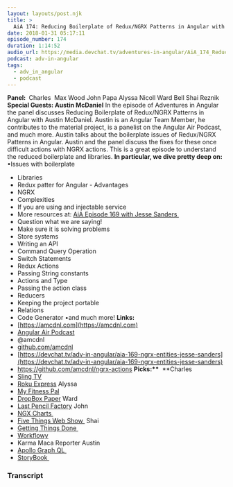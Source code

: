 ```yaml
---
layout: layouts/post.njk
title: >
  AiA 174: Reducing Boilerplate of Redux/NGRX Patterns in Angular with Austin McDaniel
date: 2018-01-31 05:17:11
episode_number: 174
duration: 1:14:52
audio_url: https://media.devchat.tv/adventures-in-angular/AiA_174_Reducing_Boilerplate_of_Redux_NGRX_Patterns_in_Angular_with_Austin_McDaniel.mp3
podcast: adv-in-angular
tags:
  - adv_in_angular
  - podcast
---
```


**Panel:&nbsp;** Charles &nbsp;Max Wood John Papa Alyssa Nicoll Ward Bell Shai Reznik **Special Guests: Austin McDaniel** In the episode of Adventures in Angular the panel discusses Reducing Boilerplate of Redux/NGRX Patterns in Angular with Austin McDaniel. Austin is an Angular Team Member, he contributes to the material project, is a panelist on the Angular Air Podcast, and much more. Austin talks about the boilerplate issues of Redux/NGRX Patterns in Angular. Austin and the panel discuss the fixes for these once difficult actions with NGRX actions. This is a great episode to understand the reduced boilerplate and libraries. **In particular, we dive pretty deep on:** •Issues with boilerplate

- Libraries
- Redux patter for Angular - Advantages
- NGRX
- Complexities
- If you are using and injectable service
- More resources at: [AiA Episode 169 with Jesse Sanders&nbsp;](https://devchat.tv/adv-in-angular/aia-169-ngrx-entities-jesse-sanders)
- Question what we are saying!
- Make sure it is solving problems
- Store systems
- Writing an API
- Command Query Operation
- Switch Statements
- Redux Actions
- Passing String constants
- Actions and Type
- Passing the action class
- Reducers
- Keeping the project portable
- Relations
- Code Generator
  •and much more! **Links: &nbsp;**
- [https://amcdnl.com](https://amcdnl.com)
- [Angular Air Podcast](https://angularair.com)
- @amcdnl
- [github.com/amcdnl](https://github.com/amcdnl)
- [https://devchat.tv/adv-in-angular/aia-169-ngrx-entities-jesse-sanders](https://devchat.tv/adv-in-angular/aia-169-ngrx-entities-jesse-sanders)
- https://github.com/amcdnl/ngrx-actions
  **Picks:\*\*** &nbsp;\*\*Charles
- [Sling TV](https://www.sling.com)
- [Roku Express](https://www.amazon.com/s/?ie=UTF8&keywords=roku+express+2017&tag=googhydr-20&index=aps&hvadid=224085350282&hvpos=1t3&hvnetw=g&hvrand=3924899451121389248&hvpone=&hvptwo=&hvqmt=b&hvdev=c&hvdvcmdl=&hvlocint=&hvlocphy=9028550&hvtargid=aud-397161105788:kwd-372220472105&ref=pd_sl_6rqw9dpzz1_b)
  Alyssa
- [My Fitness Pal](https://My%20Fitness%20Pal)
- [DropBox Paper](https://www.dropbox.com/paper)
  Ward
- [Last Pencil Factory](https://www.nytimes.com/2018/01/12/magazine/inside-one-of-americas-last-pencil-factories.html)
  John
- [NGX Charts&nbsp;](https://swimlane.github.io/ngx-charts/)
- [Five Things Web Show&nbsp;](https://channel9.msdn.com/Shows/5-Things)
  Shai
- [Getting Things Done&nbsp;](https://gettingthingsdone.com)
- [Workflowy](https://workflowy.com)
- Karma Maca Reporter
  Austin
- [Apollo Graph QL&nbsp;](https://Apollo%20Graph%20QL)
- [StoryBook&nbsp;](https://storybook.js.org)

### Transcript
